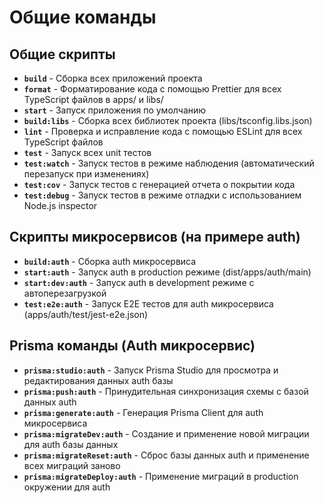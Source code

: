 # Общие команды

## Общие скрипты

- **`build`** - Сборка всех приложений проекта
- **`format`** - Форматирование кода с помощью Prettier для всех TypeScript файлов в apps/ и libs/
- **`start`** - Запуск приложения по умолчанию
- **`build:libs`** - Сборка всех библиотек проекта (libs/tsconfig.libs.json)
- **`lint`** - Проверка и исправление кода с помощью ESLint для всех TypeScript файлов
- **`test`** - Запуск всех unit тестов
- **`test:watch`** - Запуск тестов в режиме наблюдения (автоматический перезапуск при изменениях)
- **`test:cov`** - Запуск тестов с генерацией отчета о покрытии кода
- **`test:debug`** - Запуск тестов в режиме отладки с использованием Node.js inspector

## Скрипты микросервисов (на примере auth)

- **`build:auth`** - Сборка auth микросервиса
- **`start:auth`** - Запуск auth в production режиме (dist/apps/auth/main)
- **`start:dev:auth`** - Запуск auth в development режиме с автоперезагрузкой
- **`test:e2e:auth`** - Запуск E2E тестов для auth микросервиса (apps/auth/test/jest-e2e.json)

## Prisma команды (Auth микросервис)

- **`prisma:studio:auth`** - Запуск Prisma Studio для просмотра и редактирования данных auth базы
- **`prisma:push:auth`** - Принудительная синхронизация схемы с базой данных auth
- **`prisma:generate:auth`** - Генерация Prisma Client для auth микросервиса
- **`prisma:migrateDev:auth`** - Создание и применение новой миграции для auth базы данных
- **`prisma:migrateReset:auth`** - Сброс базы данных auth и применение всех миграций заново
- **`prisma:migrateDeploy:auth`** - Применение миграций в production окружении для auth